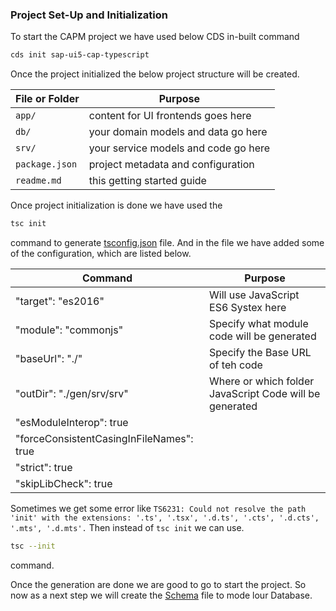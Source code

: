 ### Project Set-Up and Initialization

To start the CAPM project we have used below CDS in-built command

```sh
cds init sap-ui5-cap-typescript
```

Once the project initialized the below project structure will be created.

| File or Folder | Purpose                              |
| -------------- | ------------------------------------ |
| `app/`         | content for UI frontends goes here   |
| `db/`          | your domain models and data go here  |
| `srv/`         | your service models and code go here |
| `package.json` | project metadata and configuration   |
| `readme.md`    | this getting started guide           |

Once project initialization is done we have used the

```sh
tsc init
```

command to generate [tsconfig.json](../tsconfig.json) file. And in the file we have added some of the configuration, which are listed below.

| Command                                  | Purpose                                                 |
| ---------------------------------------- | ------------------------------------------------------- |
| "target": "es2016"                       | Will use JavaScript ES6 Systex here                     |
| "module": "commonjs"                     | Specify what module code will be generated              |
| "baseUrl": "./"                          | Specify the Base URL of teh code                        |
| "outDir": "./gen/srv/srv"                | Where or which folder JavaScript Code will be generated |
| "esModuleInterop": true                  |
| "forceConsistentCasingInFileNames": true |
| "strict": true                           |
| "skipLibCheck": true                     |

Sometimes we get some error like `TS6231: Could not resolve the path 'init' with the extensions: '.ts', '.tsx', '.d.ts', '.cts', '.d.cts', '.mts', '.d.mts'.` Then instead of `tsc init` we can use.

```sh
tsc --init
```

command.

Once the generation are done we are good to go to start the project. So now as a next step we will create the [Schema](../db/Schema.cds) file to mode lour Database.
